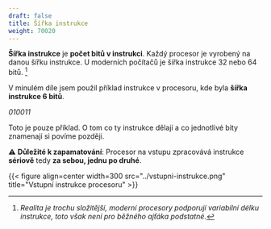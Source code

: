 ```yaml
---
draft: false
title: Šířka instrukce
weight: 70020
---
```


**Šířka instrukce** je **počet bitů v instrukci**. Každý procesor je vyrobený na danou šířku instrukce. U moderních počítačů je šířka instrukce 32 nebo 64 bitů. [^s]

V minulém díle jsem použil příklad instrukce v procesoru, kde byla **šířka instrukce 6 bitů**.

*010011*

Toto je pouze příklad. O tom co ty instrukce dělají a co jednotlivé bity znamenají si povíme později.

<div class="note-blue">

⚠️ **Důležité k zapamatování**: Procesor na vstupu zpracovává instrukce **sériově** tedy **za sebou, jednu po druhé**.

</div>

{{< figure align=center width=300 src="../vstupni-instrukce.png" title="Vstupní instrukce procesoru" >}}

[^s]: *Realita je trochu složitější, moderní procesory podporují variabilní délku instrukce, toto však není pro běžného ajťáka podstatné.*